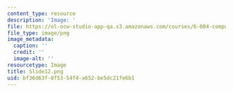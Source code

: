 ```yaml
---
content_type: resource
description: 'Image: '
file: https://ol-ocw-studio-app-qa.s3.amazonaws.com/courses/6-004-computation-structures-spring-2017/bf36d63f8f5354f4a652be5dc21fe6b1_Slide12.png
file_type: image/png
image_metadata:
  caption: ''
  credit: ''
  image-alt: ''
resourcetype: Image
title: Slide12.png
uid: bf36d63f-8f53-54f4-a652-be5dc21fe6b1
---
```

